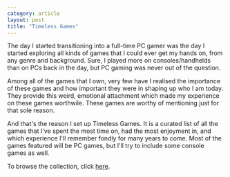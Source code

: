 ```yaml
---
category: article
layout: post
title: "Timeless Games"
---
```


The day I started transitioning into a full-time PC gamer was the day I started exploring all kinds of games that I could ever get my hands on, from any genre and background. Sure, I played more on consoles/handhelds than on PCs back in the day, but PC gaming was never out of the question.

Among all of the games that I own, very few have I realised the importance of these games and how important they were in shaping up who I am today. They provide this weird, emotional attachment which made my experience on these games worthwile. These games are worthy of mentioning just for that sole reason.

And that's the reason I set up Timeless Games. It is a curated list of all the games that I've spent the most time on, had the most enjoyment in, and which experience I'll remember fondly for many years to come. Most of the games featured will be PC games, but I'll try to include some console games as well.

<p>To browse the collection, click <a href="https://tilde.town/~resir014/timeless-games" target="_blank" rel="noopener noreferrer">here</a>.</p>
